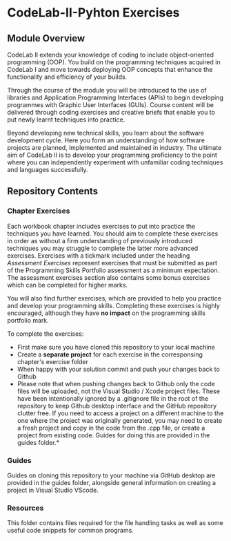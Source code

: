 # CodeLab-II-Pyhton Exercises

## Module Overview

CodeLab II extends your knowledge of coding to include object-oriented programming (OOP). You build on the  programming techniques acquired in CodeLab I and move towards deploying OOP concepts that enhance the functionality and efficiency of your builds.

Through the course of the module you will be introduced to the use of libraries and Application Programming Interfaces (APIs) to begin developing programmes with Graphic User Interfaces (GUIs). Course content will be delivered through coding exercises and creative briefs that enable you to put newly learnt techniques into practice.

Beyond developing new technical skills, you learn about the software development cycle. Here you form an understanding of how software projects are planned, implemented and maintained in industry. The ultimate aim of CodeLab II is to develop your programming proficiency to the point where you can independently experiment with unfamiliar coding techniques and languages successfully.
## Repository Contents

### Chapter Exercises

Each workbook chapter includes exercises to put into practice the techniques you have learned. You should aim to complete these exercises in order as without a firm understanding of previously introduced techniques you may struggle to complete the latter more advanced exercises. Exercises with a tickmark included under the heading *Assessment Exercises*  represent exercises that must be submitted as part of the Programming Skills Portfolio assessment as a minimum expectation. The assessment exercises section also contains some bonus exercises which can be completed for higher marks.

You will also find further exercises, which are provided to help you practice and develop your programming skills. Completing these exercises is highly encouraged, although they have **no impact** on the programming skills portfolio mark.

To complete the exercises:

* First make sure you have cloned this repository to your local machine
* Create a **separate project** for each exercise in the corresponsing chapter's exercise folder
* When happy with your solution commit and push your changes back to Github
* Please note that when pushing changes back to Github only the code files will be uploaded, not the Visual Studio / Xcode project files. These have been intentionally ignored by a .gitignore file in the root of the repository to keep Github desktop interface and the GitHub repository clutter free. If you need to access a project on a different machine to the one where the project was originally generated, you may need to create a fresh project and copy in the code from the .cpp file, or create a project from existing code. Guides for doing this are provided in the guides folder.*
### Guides

Guides on cloning this repository to your machine via GitHub desktop are provided in the guides folder, alongside general information on creating a project in Visual Studio VScode.

### Resources

This folder contains files required for the file handling tasks as well as some useful code snippets for common programs.
